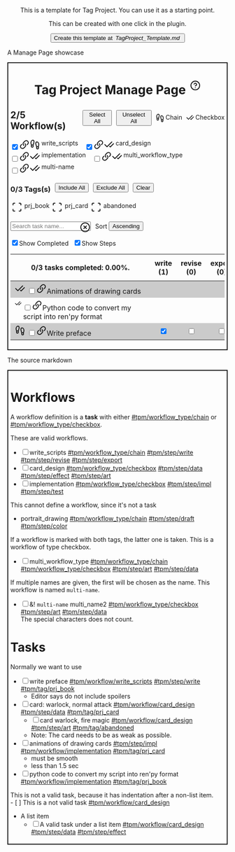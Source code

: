 <div><p style="display: flex; justify-content: center;">This is a template for Tag Project. You can use it as a starting point.</p><p style="display: flex; justify-content: center;">This can be created with one click in the plugin.</p><p style="display: flex; justify-content: center;"><button>Create this template at <label style="padding: 3px; font-style: italic;">TagProject_Template.md</label></button></p><p>A Manage Page showcase</p><div style="border: 2px solid; padding: 5px;"><span><div classname="view-content"><div style="display: flex; justify-content: center; margin-bottom: -20px;"><div style="align-items: center; display: flex; flex-direction: row;"><h1>Tag Project Manage Page</h1><div style="width: 10px;"></div><span><a classname="cm-underline"><span><svg xmlns="http://www.w3.org/2000/svg" width="24" height="24" viewBox="0 0 24 24" fill="none" stroke="currentColor" stroke-width="2" stroke-linecap="round" stroke-linejoin="round" classname="svg-icon lucide-help-circle"><circle cx="12" cy="12" r="10"></circle><path d="M9.09 9a3 3 0 0 1 5.83 1c0 2-3 3-3 3"></path><line x1="12" y1="17" x2="12.01" y2="17"></line></svg></span></a><span></span></span></div></div><span style="display: flex;"><div style="display: flex; align-items: center; flex-direction: row;"><h2>2/5 Workflow(s)</h2><div style="width: 10px;"></div><button>Select All</button><div style="width: 10px;"></div><button>Unselect All</button><div style="width: 10px;"></div><div style="display: flex; flex-direction: row;"><span><div style="display: flex; flex-direction: row;"><span><svg xmlns="http://www.w3.org/2000/svg" width="24" height="24" viewBox="0 0 24 24" fill="none" stroke="currentColor" stroke-width="2" stroke-linecap="round" stroke-linejoin="round" classname="svg-icon lucide-footprints"><path d="M4 16v-2.38C4 11.5 2.97 10.5 3 8c.03-2.72 1.49-6 4.5-6C9.37 2 10 3.8 10 5.5c0 3.11-2 5.66-2 8.68V16a2 2 0 1 1-4 0Z"></path><path d="M20 20v-2.38c0-2.12 1.03-3.12 1-5.62-.03-2.72-1.49-6-4.5-6C14.63 6 14 7.8 14 9.5c0 3.11 2 5.66 2 8.68V20a2 2 0 1 0 4 0Z"></path><path d="M16 17h4"></path><path d="M4 13h4"></path></svg></span><div style="width: 3px;"></div><label>Chain</label></div></span><div style="width: 10px;"></div><span><div style="display: flex; flex-direction: row;"><span><svg xmlns="http://www.w3.org/2000/svg" width="24" height="24" viewBox="0 0 24 24" fill="none" stroke="currentColor" stroke-width="2" stroke-linecap="round" stroke-linejoin="round" classname="svg-icon lucide-check-check"><path d="M18 6 7 17l-5-5"></path><path d="m22 10-7.5 7.5L13 16"></path></svg></span><div style="width: 3px;"></div><label>Checkbox</label></div></span></div></div></span><div><span style="display: inline-block; margin-right: 15px;"><span><input type="checkbox" checked=""><label><span><a classname="cm-underline"><span><svg xmlns="http://www.w3.org/2000/svg" width="24" height="24" viewBox="0 0 24 24" fill="none" stroke="currentColor" stroke-width="2" stroke-linecap="round" stroke-linejoin="round" classname="svg-icon link"><path d="M13.1404 10C13.6728 10.3955 14.1134 10.9001 14.4322 11.4796C14.7511 12.0591 14.9407 12.6999 14.9882 13.3586C15.0357 14.0172 14.94 14.6783 14.7076 15.297C14.4751 15.9157 14.1115 16.4775 13.6412 16.9443L10.8588 19.7073C9.98423 20.5462 8.81284 21.0103 7.59697 20.9998C6.38109 20.9893 5.21801 20.505 4.35822 19.6512C3.49844 18.7974 3.01074 17.6424 3.00018 16.435C2.98961 15.2276 3.45702 14.0644 4.30173 13.1959L5.88768 11.6117"></path><path d="M10.8596 14C10.3272 13.6045 9.88658 13.0999 9.56776 12.5204C9.24894 11.9409 9.05935 11.3001 9.01185 10.6414C8.96435 9.98279 9.06004 9.32171 9.29245 8.70302C9.52486 8.08433 9.88853 7.52251 10.3588 7.05567L13.1412 4.29268C14.0158 3.45384 15.1872 2.98968 16.403 3.00017C17.6189 3.01067 18.782 3.49497 19.6418 4.34877C20.5016 5.20257 20.9893 6.35756 20.9998 7.56498C21.0104 8.77239 20.543 9.93562 19.6983 10.8041L18.1123 12.379"></path></svg></span></a><span><span style="display: inline-flex; justify-items: center;"><span><svg xmlns="http://www.w3.org/2000/svg" width="24" height="24" viewBox="0 0 24 24" fill="none" stroke="currentColor" stroke-width="2" stroke-linecap="round" stroke-linejoin="round" classname="svg-icon lucide-footprints"><path d="M4 16v-2.38C4 11.5 2.97 10.5 3 8c.03-2.72 1.49-6 4.5-6C9.37 2 10 3.8 10 5.5c0 3.11-2 5.66-2 8.68V16a2 2 0 1 1-4 0Z"></path><path d="M20 20v-2.38c0-2.12 1.03-3.12 1-5.62-.03-2.72-1.49-6-4.5-6C14.63 6 14 7.8 14 9.5c0 3.11 2 5.66 2 8.68V20a2 2 0 1 0 4 0Z"></path><path d="M16 17h4"></path><path d="M4 13h4"></path></svg></span><label style="margin-left: 3px;">write_scripts</label></span></span></span></label></span></span><span style="display: inline-block; margin-right: 15px;"><span><input type="checkbox" checked=""><label><span><a classname="cm-underline"><span><svg xmlns="http://www.w3.org/2000/svg" width="24" height="24" viewBox="0 0 24 24" fill="none" stroke="currentColor" stroke-width="2" stroke-linecap="round" stroke-linejoin="round" classname="svg-icon link"><path d="M13.1404 10C13.6728 10.3955 14.1134 10.9001 14.4322 11.4796C14.7511 12.0591 14.9407 12.6999 14.9882 13.3586C15.0357 14.0172 14.94 14.6783 14.7076 15.297C14.4751 15.9157 14.1115 16.4775 13.6412 16.9443L10.8588 19.7073C9.98423 20.5462 8.81284 21.0103 7.59697 20.9998C6.38109 20.9893 5.21801 20.505 4.35822 19.6512C3.49844 18.7974 3.01074 17.6424 3.00018 16.435C2.98961 15.2276 3.45702 14.0644 4.30173 13.1959L5.88768 11.6117"></path><path d="M10.8596 14C10.3272 13.6045 9.88658 13.0999 9.56776 12.5204C9.24894 11.9409 9.05935 11.3001 9.01185 10.6414C8.96435 9.98279 9.06004 9.32171 9.29245 8.70302C9.52486 8.08433 9.88853 7.52251 10.3588 7.05567L13.1412 4.29268C14.0158 3.45384 15.1872 2.98968 16.403 3.00017C17.6189 3.01067 18.782 3.49497 19.6418 4.34877C20.5016 5.20257 20.9893 6.35756 20.9998 7.56498C21.0104 8.77239 20.543 9.93562 19.6983 10.8041L18.1123 12.379"></path></svg></span></a><span><span style="display: inline-flex; justify-items: center;"><span><svg xmlns="http://www.w3.org/2000/svg" width="24" height="24" viewBox="0 0 24 24" fill="none" stroke="currentColor" stroke-width="2" stroke-linecap="round" stroke-linejoin="round" classname="svg-icon lucide-check-check"><path d="M18 6 7 17l-5-5"></path><path d="m22 10-7.5 7.5L13 16"></path></svg></span><label style="margin-left: 3px;">card_design</label></span></span></span></label></span></span><span style="display: inline-block; margin-right: 15px;"><span><input type="checkbox"><label><span><a classname="cm-underline"><span><svg xmlns="http://www.w3.org/2000/svg" width="24" height="24" viewBox="0 0 24 24" fill="none" stroke="currentColor" stroke-width="2" stroke-linecap="round" stroke-linejoin="round" classname="svg-icon link"><path d="M13.1404 10C13.6728 10.3955 14.1134 10.9001 14.4322 11.4796C14.7511 12.0591 14.9407 12.6999 14.9882 13.3586C15.0357 14.0172 14.94 14.6783 14.7076 15.297C14.4751 15.9157 14.1115 16.4775 13.6412 16.9443L10.8588 19.7073C9.98423 20.5462 8.81284 21.0103 7.59697 20.9998C6.38109 20.9893 5.21801 20.505 4.35822 19.6512C3.49844 18.7974 3.01074 17.6424 3.00018 16.435C2.98961 15.2276 3.45702 14.0644 4.30173 13.1959L5.88768 11.6117"></path><path d="M10.8596 14C10.3272 13.6045 9.88658 13.0999 9.56776 12.5204C9.24894 11.9409 9.05935 11.3001 9.01185 10.6414C8.96435 9.98279 9.06004 9.32171 9.29245 8.70302C9.52486 8.08433 9.88853 7.52251 10.3588 7.05567L13.1412 4.29268C14.0158 3.45384 15.1872 2.98968 16.403 3.00017C17.6189 3.01067 18.782 3.49497 19.6418 4.34877C20.5016 5.20257 20.9893 6.35756 20.9998 7.56498C21.0104 8.77239 20.543 9.93562 19.6983 10.8041L18.1123 12.379"></path></svg></span></a><span><span style="display: inline-flex; justify-items: center;"><span><svg xmlns="http://www.w3.org/2000/svg" width="24" height="24" viewBox="0 0 24 24" fill="none" stroke="currentColor" stroke-width="2" stroke-linecap="round" stroke-linejoin="round" classname="svg-icon lucide-check-check"><path d="M18 6 7 17l-5-5"></path><path d="m22 10-7.5 7.5L13 16"></path></svg></span><label style="margin-left: 3px;">implementation</label></span></span></span></label></span></span><span style="display: inline-block; margin-right: 15px;"><span><input type="checkbox"><label><span><a classname="cm-underline"><span><svg xmlns="http://www.w3.org/2000/svg" width="24" height="24" viewBox="0 0 24 24" fill="none" stroke="currentColor" stroke-width="2" stroke-linecap="round" stroke-linejoin="round" classname="svg-icon link"><path d="M13.1404 10C13.6728 10.3955 14.1134 10.9001 14.4322 11.4796C14.7511 12.0591 14.9407 12.6999 14.9882 13.3586C15.0357 14.0172 14.94 14.6783 14.7076 15.297C14.4751 15.9157 14.1115 16.4775 13.6412 16.9443L10.8588 19.7073C9.98423 20.5462 8.81284 21.0103 7.59697 20.9998C6.38109 20.9893 5.21801 20.505 4.35822 19.6512C3.49844 18.7974 3.01074 17.6424 3.00018 16.435C2.98961 15.2276 3.45702 14.0644 4.30173 13.1959L5.88768 11.6117"></path><path d="M10.8596 14C10.3272 13.6045 9.88658 13.0999 9.56776 12.5204C9.24894 11.9409 9.05935 11.3001 9.01185 10.6414C8.96435 9.98279 9.06004 9.32171 9.29245 8.70302C9.52486 8.08433 9.88853 7.52251 10.3588 7.05567L13.1412 4.29268C14.0158 3.45384 15.1872 2.98968 16.403 3.00017C17.6189 3.01067 18.782 3.49497 19.6418 4.34877C20.5016 5.20257 20.9893 6.35756 20.9998 7.56498C21.0104 8.77239 20.543 9.93562 19.6983 10.8041L18.1123 12.379"></path></svg></span></a><span><span style="display: inline-flex; justify-items: center;"><span><svg xmlns="http://www.w3.org/2000/svg" width="24" height="24" viewBox="0 0 24 24" fill="none" stroke="currentColor" stroke-width="2" stroke-linecap="round" stroke-linejoin="round" classname="svg-icon lucide-check-check"><path d="M18 6 7 17l-5-5"></path><path d="m22 10-7.5 7.5L13 16"></path></svg></span><label style="margin-left: 3px;">multi_workflow_type</label></span></span></span></label></span></span><span style="display: inline-block; margin-right: 15px;"><span><input type="checkbox"><label><span><a classname="cm-underline"><span><svg xmlns="http://www.w3.org/2000/svg" width="24" height="24" viewBox="0 0 24 24" fill="none" stroke="currentColor" stroke-width="2" stroke-linecap="round" stroke-linejoin="round" classname="svg-icon link"><path d="M13.1404 10C13.6728 10.3955 14.1134 10.9001 14.4322 11.4796C14.7511 12.0591 14.9407 12.6999 14.9882 13.3586C15.0357 14.0172 14.94 14.6783 14.7076 15.297C14.4751 15.9157 14.1115 16.4775 13.6412 16.9443L10.8588 19.7073C9.98423 20.5462 8.81284 21.0103 7.59697 20.9998C6.38109 20.9893 5.21801 20.505 4.35822 19.6512C3.49844 18.7974 3.01074 17.6424 3.00018 16.435C2.98961 15.2276 3.45702 14.0644 4.30173 13.1959L5.88768 11.6117"></path><path d="M10.8596 14C10.3272 13.6045 9.88658 13.0999 9.56776 12.5204C9.24894 11.9409 9.05935 11.3001 9.01185 10.6414C8.96435 9.98279 9.06004 9.32171 9.29245 8.70302C9.52486 8.08433 9.88853 7.52251 10.3588 7.05567L13.1412 4.29268C14.0158 3.45384 15.1872 2.98968 16.403 3.00017C17.6189 3.01067 18.782 3.49497 19.6418 4.34877C20.5016 5.20257 20.9893 6.35756 20.9998 7.56498C21.0104 8.77239 20.543 9.93562 19.6983 10.8041L18.1123 12.379"></path></svg></span></a><span><span style="display: inline-flex; justify-items: center;"><span><svg xmlns="http://www.w3.org/2000/svg" width="24" height="24" viewBox="0 0 24 24" fill="none" stroke="currentColor" stroke-width="2" stroke-linecap="round" stroke-linejoin="round" classname="svg-icon lucide-check-check"><path d="M18 6 7 17l-5-5"></path><path d="m22 10-7.5 7.5L13 16"></path></svg></span><label style="margin-left: 3px;">multi-name</label></span></span></span></label></span></span></div><div style="align-items: center; display: flex; flex-direction: row;"><h3>0/3 Tags(s)</h3><div style="width: 10px;"></div><button>Include All</button><div style="width: 10px;"></div><button>Exclude All</button><div style="width: 10px;"></div><button>Clear</button></div><div><span style="display: inline-block; margin: 3px;"><span style="display: inline-flex; justify-items: center;"><a classname="cm-underline"><span><svg xmlns="http://www.w3.org/2000/svg" width="24" height="24" viewBox="0 0 24 24" fill="none" stroke="currentColor" stroke-width="2" stroke-linecap="round" stroke-linejoin="round" classname="svg-icon lucide-scan"><path d="M3 7V5a2 2 0 0 1 2-2h2"></path><path d="M17 3h2a2 2 0 0 1 2 2v2"></path><path d="M21 17v2a2 2 0 0 1-2 2h-2"></path><path d="M7 21H5a2 2 0 0 1-2-2v-2"></path></svg></span></a><span><label style="margin-left: 5px;">prj_book</label></span></span></span><span style="display: inline-block; margin: 3px;"><span style="display: inline-flex; justify-items: center;"><a classname="cm-underline"><span><svg xmlns="http://www.w3.org/2000/svg" width="24" height="24" viewBox="0 0 24 24" fill="none" stroke="currentColor" stroke-width="2" stroke-linecap="round" stroke-linejoin="round" classname="svg-icon lucide-scan"><path d="M3 7V5a2 2 0 0 1 2-2h2"></path><path d="M17 3h2a2 2 0 0 1 2 2v2"></path><path d="M21 17v2a2 2 0 0 1-2 2h-2"></path><path d="M7 21H5a2 2 0 0 1-2-2v-2"></path></svg></span></a><span><label style="margin-left: 5px;">prj_card</label></span></span></span><span style="display: inline-block; margin: 3px;"><span style="display: inline-flex; justify-items: center;"><a classname="cm-underline"><span><svg xmlns="http://www.w3.org/2000/svg" width="24" height="24" viewBox="0 0 24 24" fill="none" stroke="currentColor" stroke-width="2" stroke-linecap="round" stroke-linejoin="round" classname="svg-icon lucide-scan"><path d="M3 7V5a2 2 0 0 1 2-2h2"></path><path d="M17 3h2a2 2 0 0 1 2 2v2"></path><path d="M21 17v2a2 2 0 0 1-2 2h-2"></path><path d="M7 21H5a2 2 0 0 1-2-2v-2"></path></svg></span></a><span><label style="margin-left: 5px;">abandoned</label></span></span></span></div><p></p><div style="justify-content: flex-start; align-items: center; display: flex; flex-direction: row;"><span style="display: flex; align-items: center;"><input type="text" placeholder="Search task name..." value="" style="width: 100%;"><span style="margin-left: -25px; padding-top: 5px;"><a classname="cm-underline"><span><svg xmlns="http://www.w3.org/2000/svg" width="24" height="24" viewBox="0 0 24 24" fill="none" stroke="currentColor" stroke-width="2" stroke-linecap="round" stroke-linejoin="round" classname="svg-icon lucide-x-circle"><circle cx="12" cy="12" r="10"></circle><line x1="15" y1="9" x2="9" y2="15"></line><line x1="9" y1="9" x2="15" y2="15"></line></svg></span></a><span></span></span></span><div style="width: 10px;"></div><div style="align-items: center; display: flex; flex-direction: row;"><label> Sort </label><div style="width: 4px;"></div><button>Ascending</button></div></div><p></p><div style="display: flex; flex-direction: row;"><span><input type="checkbox" checked=""><label>Show Completed</label></span><div style="width: 10px;"></div><span><input type="checkbox" checked=""><label>Show Steps</label></span></div><p></p><table><tbody><tr><td style="min-width: 300px; max-width: 500px; padding: 5px 5px 5px 10px; background-color: rgba(0, 0, 0, 0.2);"><div style="display: flex; flex-direction: row;"><span><svg xmlns="http://www.w3.org/2000/svg" width="24" height="24" viewBox="0 0 24 24" fill="none" stroke="currentColor" stroke-width="2" stroke-linecap="round" stroke-linejoin="round" classname="svg-icon lucide-check-check"><path d="M18 6 7 17l-5-5"></path><path d="m22 10-7.5 7.5L13 16"></path></svg></span><div style="width: 5px;"></div><span><input type="checkbox"><label><span><span><a classname="cm-underline"><span><svg xmlns="http://www.w3.org/2000/svg" width="24" height="24" viewBox="0 0 24 24" fill="none" stroke="currentColor" stroke-width="2" stroke-linecap="round" stroke-linejoin="round" classname="svg-icon link"><path d="M13.1404 10C13.6728 10.3955 14.1134 10.9001 14.4322 11.4796C14.7511 12.0591 14.9407 12.6999 14.9882 13.3586C15.0357 14.0172 14.94 14.6783 14.7076 15.297C14.4751 15.9157 14.1115 16.4775 13.6412 16.9443L10.8588 19.7073C9.98423 20.5462 8.81284 21.0103 7.59697 20.9998C6.38109 20.9893 5.21801 20.505 4.35822 19.6512C3.49844 18.7974 3.01074 17.6424 3.00018 16.435C2.98961 15.2276 3.45702 14.0644 4.30173 13.1959L5.88768 11.6117"></path><path d="M10.8596 14C10.3272 13.6045 9.88658 13.0999 9.56776 12.5204C9.24894 11.9409 9.05935 11.3001 9.01185 10.6414C8.96435 9.98279 9.06004 9.32171 9.29245 8.70302C9.52486 8.08433 9.88853 7.52251 10.3588 7.05567L13.1412 4.29268C14.0158 3.45384 15.1872 2.98968 16.403 3.00017C17.6189 3.01067 18.782 3.49497 19.6418 4.34877C20.5016 5.20257 20.9893 6.35756 20.9998 7.56498C21.0104 8.77239 20.543 9.93562 19.6983 10.8041L18.1123 12.379"></path></svg></span></a><span>Animations of drawing cards</span></span></span></label></span></div></td><td style="text-align: center; background-color: rgba(0, 0, 0, 0.2);"></td><td style="text-align: center; background-color: rgba(0, 0, 0, 0.2);"></td><td style="text-align: center; background-color: rgba(0, 0, 0, 0.2);"></td><td style="text-align: center; background-color: rgba(0, 0, 0, 0.2);"><span><input type="checkbox" checked=""><label></label></span></td><td style="text-align: center; background-color: rgba(0, 0, 0, 0.2);"><span><input type="checkbox"><label></label></span></td></tr><tr><td style="min-width: 300px; max-width: 500px; padding: 5px 5px 5px 10px;"><div style="display: flex; flex-direction: row;"><span><svg xmlns="http://www.w3.org/2000/svg" width="24" height="24" viewBox="0 0 24 24" fill="none" stroke="currentColor" stroke-width="2" stroke-linecap="round" stroke-linejoin="round" classname="svg-icon lucide-check-check"><path d="M18 6 7 17l-5-5"></path><path d="m22 10-7.5 7.5L13 16"></path></svg></span><div style="width: 5px;"></div><span><input type="checkbox"><label><span><span><a classname="cm-underline"><span><svg xmlns="http://www.w3.org/2000/svg" width="24" height="24" viewBox="0 0 24 24" fill="none" stroke="currentColor" stroke-width="2" stroke-linecap="round" stroke-linejoin="round" classname="svg-icon link"><path d="M13.1404 10C13.6728 10.3955 14.1134 10.9001 14.4322 11.4796C14.7511 12.0591 14.9407 12.6999 14.9882 13.3586C15.0357 14.0172 14.94 14.6783 14.7076 15.297C14.4751 15.9157 14.1115 16.4775 13.6412 16.9443L10.8588 19.7073C9.98423 20.5462 8.81284 21.0103 7.59697 20.9998C6.38109 20.9893 5.21801 20.505 4.35822 19.6512C3.49844 18.7974 3.01074 17.6424 3.00018 16.435C2.98961 15.2276 3.45702 14.0644 4.30173 13.1959L5.88768 11.6117"></path><path d="M10.8596 14C10.3272 13.6045 9.88658 13.0999 9.56776 12.5204C9.24894 11.9409 9.05935 11.3001 9.01185 10.6414C8.96435 9.98279 9.06004 9.32171 9.29245 8.70302C9.52486 8.08433 9.88853 7.52251 10.3588 7.05567L13.1412 4.29268C14.0158 3.45384 15.1872 2.98968 16.403 3.00017C17.6189 3.01067 18.782 3.49497 19.6418 4.34877C20.5016 5.20257 20.9893 6.35756 20.9998 7.56498C21.0104 8.77239 20.543 9.93562 19.6983 10.8041L18.1123 12.379"></path></svg></span></a><span>Python code to convert my script into ren'py format</span></span></span></label></span></div></td><td style="text-align: center;"></td><td style="text-align: center;"></td><td style="text-align: center;"></td><td style="text-align: center;"><span><input type="checkbox"><label></label></span></td><td style="text-align: center;"><span><input type="checkbox"><label></label></span></td></tr><tr><td style="min-width: 300px; max-width: 500px; padding: 5px 5px 5px 10px; background-color: rgba(0, 0, 0, 0.2);"><div style="display: flex; flex-direction: row;"><span><svg xmlns="http://www.w3.org/2000/svg" width="24" height="24" viewBox="0 0 24 24" fill="none" stroke="currentColor" stroke-width="2" stroke-linecap="round" stroke-linejoin="round" classname="svg-icon lucide-footprints"><path d="M4 16v-2.38C4 11.5 2.97 10.5 3 8c.03-2.72 1.49-6 4.5-6C9.37 2 10 3.8 10 5.5c0 3.11-2 5.66-2 8.68V16a2 2 0 1 1-4 0Z"></path><path d="M20 20v-2.38c0-2.12 1.03-3.12 1-5.62-.03-2.72-1.49-6-4.5-6C14.63 6 14 7.8 14 9.5c0 3.11 2 5.66 2 8.68V20a2 2 0 1 0 4 0Z"></path><path d="M16 17h4"></path><path d="M4 13h4"></path></svg></span><div style="width: 5px;"></div><span><input type="checkbox"><label><span><span><a classname="cm-underline"><span><svg xmlns="http://www.w3.org/2000/svg" width="24" height="24" viewBox="0 0 24 24" fill="none" stroke="currentColor" stroke-width="2" stroke-linecap="round" stroke-linejoin="round" classname="svg-icon link"><path d="M13.1404 10C13.6728 10.3955 14.1134 10.9001 14.4322 11.4796C14.7511 12.0591 14.9407 12.6999 14.9882 13.3586C15.0357 14.0172 14.94 14.6783 14.7076 15.297C14.4751 15.9157 14.1115 16.4775 13.6412 16.9443L10.8588 19.7073C9.98423 20.5462 8.81284 21.0103 7.59697 20.9998C6.38109 20.9893 5.21801 20.505 4.35822 19.6512C3.49844 18.7974 3.01074 17.6424 3.00018 16.435C2.98961 15.2276 3.45702 14.0644 4.30173 13.1959L5.88768 11.6117"></path><path d="M10.8596 14C10.3272 13.6045 9.88658 13.0999 9.56776 12.5204C9.24894 11.9409 9.05935 11.3001 9.01185 10.6414C8.96435 9.98279 9.06004 9.32171 9.29245 8.70302C9.52486 8.08433 9.88853 7.52251 10.3588 7.05567L13.1412 4.29268C14.0158 3.45384 15.1872 2.98968 16.403 3.00017C17.6189 3.01067 18.782 3.49497 19.6418 4.34877C20.5016 5.20257 20.9893 6.35756 20.9998 7.56498C21.0104 8.77239 20.543 9.93562 19.6983 10.8041L18.1123 12.379"></path></svg></span></a><span>Write preface</span></span></span></label></span></div></td><td style="text-align: center; background-color: rgba(0, 0, 0, 0.2);"><span><input type="checkbox" checked=""><label></label></span></td><td style="text-align: center; background-color: rgba(0, 0, 0, 0.2);"><span><input type="checkbox"><label></label></span></td><td style="text-align: center; background-color: rgba(0, 0, 0, 0.2);"><span><input type="checkbox"><label></label></span></td><td style="text-align: center; background-color: rgba(0, 0, 0, 0.2);"></td><td style="text-align: center; background-color: rgba(0, 0, 0, 0.2);"></td></tr></tbody><thead><tr><th style="background-color: rgba(0, 0, 0, 0); position: sticky; top: -16px; padding: 10px; min-width: 300px; max-width: 500px;"><div><label>0/3 tasks completed: 0.00%.</label></div></th><th style="background-color: rgba(0, 0, 0, 0); position: sticky; top: -16px; padding: 10px; min-width: unset; max-width: unset;"><div>write (1)</div></th><th style="background-color: rgba(0, 0, 0, 0); position: sticky; top: -16px; padding: 10px; min-width: unset; max-width: unset;"><div>revise (0)</div></th><th style="background-color: rgba(0, 0, 0, 0); position: sticky; top: -16px; padding: 10px; min-width: unset; max-width: unset;"><div>export (0)</div></th><th style="background-color: rgba(0, 0, 0, 0); position: sticky; top: -16px; padding: 10px; min-width: unset; max-width: unset;"><div>impl (1)</div></th><th style="background-color: rgba(0, 0, 0, 0); position: sticky; top: -16px; padding: 10px; min-width: unset; max-width: unset;"><div>test (0)</div></th></tr></thead></table></div></span></div><p>The source markdown</p><div style="border: 2px solid; padding: 5px;"><span><div><h1 data-heading="Workflows">Workflows</h1>
<p>A workflow definition is a <strong>task</strong> with either <a href="#tpm/workflow_type/chain" class="tag" target="_blank" rel="noopener">#tpm/workflow_type/chain</a> or <a href="#tpm/workflow_type/checkbox" class="tag" target="_blank" rel="noopener">#tpm/workflow_type/checkbox</a>. </p>
<p>These are valid workflows.</p>
<ul class="contains-task-list">
<li data-task="" class="task-list-item"><input type="checkbox" class="task-list-item-checkbox">write_scripts <a href="#tpm/workflow_type/chain" class="tag" target="_blank" rel="noopener">#tpm/workflow_type/chain</a> <a href="#tpm/step/write" class="tag" target="_blank" rel="noopener">#tpm/step/write</a> <a href="#tpm/step/revise" class="tag" target="_blank" rel="noopener">#tpm/step/revise</a> <a href="#tpm/step/export" class="tag" target="_blank" rel="noopener">#tpm/step/export</a></li>
<li data-task="" class="task-list-item"><input type="checkbox" class="task-list-item-checkbox">card_design <a href="#tpm/workflow_type/checkbox" class="tag" target="_blank" rel="noopener">#tpm/workflow_type/checkbox</a> <a href="#tpm/step/data" class="tag" target="_blank" rel="noopener">#tpm/step/data</a> <a href="#tpm/step/effect" class="tag" target="_blank" rel="noopener">#tpm/step/effect</a> <a href="#tpm/step/art" class="tag" target="_blank" rel="noopener">#tpm/step/art</a></li>
<li data-task="" class="task-list-item"><input type="checkbox" class="task-list-item-checkbox">implementation <a href="#tpm/workflow_type/checkbox" class="tag" target="_blank" rel="noopener">#tpm/workflow_type/checkbox</a> <a href="#tpm/step/impl" class="tag" target="_blank" rel="noopener">#tpm/step/impl</a> <a href="#tpm/step/test" class="tag" target="_blank" rel="noopener">#tpm/step/test</a> </li>
</ul>
<p>This cannot define a workflow, since it's not a task</p>
<ul>
<li>portrait_drawing <a href="#tpm/workflow_type/chain" class="tag" target="_blank" rel="noopener">#tpm/workflow_type/chain</a> <a href="#tpm/step/draft" class="tag" target="_blank" rel="noopener">#tpm/step/draft</a> <a href="#tpm/step/color" class="tag" target="_blank" rel="noopener">#tpm/step/color</a></li>
</ul>
<p>If a workflow is marked with both tags, the latter one is taken. This is a workflow of type checkbox.</p>
<ul class="contains-task-list">
<li data-task="" class="task-list-item"><input type="checkbox" class="task-list-item-checkbox">multi_workflow_type <a href="#tpm/workflow_type/chain" class="tag" target="_blank" rel="noopener">#tpm/workflow_type/chain</a> <a href="#tpm/workflow_type/checkbox" class="tag" target="_blank" rel="noopener">#tpm/workflow_type/checkbox</a> <a href="#tpm/step/art" class="tag" target="_blank" rel="noopener">#tpm/step/art</a> <a href="#tpm/step/data" class="tag" target="_blank" rel="noopener">#tpm/step/data</a> </li>
</ul>
<p>If multiple names are given, the first will be chosen as the name. This workflow is named <code>multi-name</code>.</p>
<ul class="contains-task-list">
<li data-task="" class="task-list-item"><input type="checkbox" class="task-list-item-checkbox">&amp;! <code>multi-name</code> multi_name2 <a href="#tpm/workflow_type/checkbox" class="tag" target="_blank" rel="noopener">#tpm/workflow_type/checkbox</a> <a href="#tpm/step/art" class="tag" target="_blank" rel="noopener">#tpm/step/art</a> <a href="#tpm/step/data" class="tag" target="_blank" rel="noopener">#tpm/step/data</a><br>
The special characters does not count.</li>
</ul>
<h1 data-heading="Tasks">Tasks</h1>
<p>Normally we want to use </p>
<ul class="contains-task-list">
<li data-task="" class="task-list-item"><input type="checkbox" class="task-list-item-checkbox">write preface <a href="#tpm/workflow/write_scripts" class="tag" target="_blank" rel="noopener">#tpm/workflow/write_scripts</a> <a href="#tpm/step/write" class="tag" target="_blank" rel="noopener">#tpm/step/write</a> <a href="#tpm/tag/prj_book" class="tag" target="_blank" rel="noopener">#tpm/tag/prj_book</a>
<ul>
<li>Editor says do not include spoilers</li>
</ul>
</li>
<li data-task="" class="task-list-item"><input type="checkbox" class="task-list-item-checkbox">card: warlock, normal attack <a href="#tpm/workflow/card_design" class="tag" target="_blank" rel="noopener">#tpm/workflow/card_design</a> <a href="#tpm/step/data" class="tag" target="_blank" rel="noopener">#tpm/step/data</a> <a href="#tpm/tag/prj_card" class="tag" target="_blank" rel="noopener">#tpm/tag/prj_card</a>
<ul class="contains-task-list">
<li data-task="" class="task-list-item"><input type="checkbox" class="task-list-item-checkbox">card warlock, fire magic <a href="#tpm/workflow/card_design" class="tag" target="_blank" rel="noopener">#tpm/workflow/card_design</a> <a href="#tpm/step/art" class="tag" target="_blank" rel="noopener">#tpm/step/art</a> <a href="#tpm/tag/abandoned" class="tag" target="_blank" rel="noopener">#tpm/tag/abandoned</a></li>
<li>Note: The card needs to be as weak as possible.</li>
</ul>
</li>
<li data-task="" class="task-list-item"><input type="checkbox" class="task-list-item-checkbox">animations of drawing cards  <a href="#tpm/step/impl" class="tag" target="_blank" rel="noopener">#tpm/step/impl</a> <a href="#tpm/workflow/implementation" class="tag" target="_blank" rel="noopener">#tpm/workflow/implementation</a> <a href="#tpm/tag/prj_card" class="tag" target="_blank" rel="noopener">#tpm/tag/prj_card</a> 
<ul>
<li>must be smooth </li>
<li>less than 1.5 sec</li>
</ul>
</li>
<li data-task="" class="task-list-item"><input type="checkbox" class="task-list-item-checkbox">python code to convert my script into ren'py format <a href="#tpm/workflow/implementation" class="tag" target="_blank" rel="noopener">#tpm/workflow/implementation</a>  <a href="#tpm/tag/prj_book" class="tag" target="_blank" rel="noopener">#tpm/tag/prj_book</a> </li>
</ul>
<p>This is not a valid task, because it has indentation after a non-list item.<br>
- [ ] This is a not valid task <a href="#tpm/workflow/card_design" class="tag" target="_blank" rel="noopener">#tpm/workflow/card_design</a> </p>
<ul>
<li>A list item
<ul class="contains-task-list">
<li data-task="" class="task-list-item"><input type="checkbox" class="task-list-item-checkbox">A valid task under a list item <a href="#tpm/workflow/card_design" class="tag" target="_blank" rel="noopener">#tpm/workflow/card_design</a> <a href="#tpm/step/data" class="tag" target="_blank" rel="noopener">#tpm/step/data</a> <a href="#tpm/step/effect" class="tag" target="_blank" rel="noopener">#tpm/step/effect</a> </li>
</ul>
</li>
</ul></div></span></div></div>